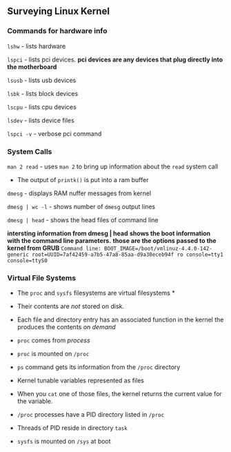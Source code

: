 ## Surveying Linux Kernel

### Commands for hardware info

`lshw`      - lists hardware

`lspci`     - lists pci devices. **pci devices are any devices that plug directly into the motherboard**

`lsusb`     - lists usb devices

`lsbk`      - lists block devices

`lscpu`     - lists cpu devices

`lsdev`     - lists device files

`lspci -v`  - verbose pci command


### System Calls

`man 2 read`        - uses `man 2` to bring up information about the `read` system call

* The output of `printk()` is put into a ram buffer

`dmesg`             - displays RAM nuffer messages from kernel

`dmesg | wc -l`     - shows number of `dmesg` output lines

`dmesg | head`      - shows the head files of command line

**intersting information from dmesg | head**
**shows the boot information with the command line parameters.**
**those are the options passed to the kernel from GRUB**
`Command line: BOOT_IMAGE=/boot/vmlinuz-4.4.0-142-generic root=UUID=7af42459-a7b5-47a8-85aa-d9a30eceb94f ro console=tty1 console=ttyS0`


### Virtual File Systems
* The `proc` and `sysfs` filesystems are virtual filesystems *
* Their contents are *not* stored on disk.
* Each file and directory entry has an associated function in the kernel the produces the contents *on demand* 
* `proc` comes from *process*
* `proc` is mounted on `/proc`
* `ps` command gets its information from the `/proc` directory
* Kernel tunable variables represented as files
* When you `cat` one of those files, the kernel returns the current value for the variable.
* `/proc` processes have a PID directory listed in `/proc`
* Threads of PID reside in directory `task`

* `sysfs` is mounted on `/sys` at boot


